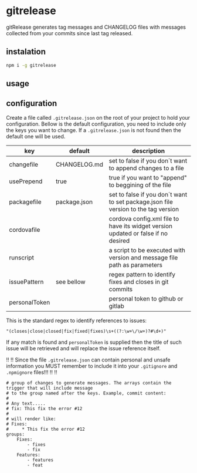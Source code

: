 # gitrelease

gitRelease generates tag messages and CHANGELOG files with messages collected from your commits since last tag released.

## instalation

```bash
npm i -g gitrelease
```

## usage

## configuration

Create a file called `.gitrelease.json` on the root of your project to hold your configuration. Bellow is the default configuration, you need to include only the keys you want to change. If a `.gitrelease.json` is not found then the default one will be used.

key           | default      | description
----          | ------       | -----
changefile    | CHANGELOG.md | set to false if you don´t want to append changes to a file
usePrepend    | true         | true if you want to "append" to beggining of the file
packagefile   | package.json | set to false if you don´t want to set package.json file version to the tag version
cordovafile   |              | cordova config.xml file to have its widget version updated or false if no desired
runscript     |              | a script to be executed with version and message file path as parameters
issuePattern  | see bellow   | regex pattern to identify fixes and closes in git commits
personalToken |              | personal token to github or gitlab

This is the standard regex to identify references to issues:

```
"(closes|close|closed|fix|fixed|fixes)\s+((?:\w+\/\w+)?#\d+)"
```

If any match is found and `personalToken` is supplied then the title of such issue will be retrieved and will replace the issue reference itself.

:bangbang: :bangbang: Since the file `.gitrelease.json` can contain personal and unsafe information you MUST remember to include it into your `.gitignore` and `.npmignore` files!!! :bangbang: :bangbang:

```
# group of changes to generate messages. The arrays contain the trigger that will include message
# to the group named after the keys. Example, commit content:
#
# Any text.....
# fix: This fix the error #12
#
# will render like:
# Fixes:
#     * This fix the error #12
groups:
    Fixes:
        - fixes
        - fix
    Features:
        - features
        - feat
```
